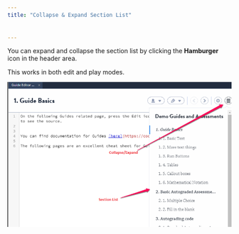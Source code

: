 ```yaml
---
title: "Collapse & Expand Section List"


---
```


You can expand and collapse the section list by clicking the **Hamburger** icon in the header area.

This works in both edit and play modes.

<img alt="authtoken" src="/img/guides/collapse.png" class="simple"/>